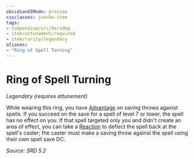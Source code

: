 ```yaml
---
obsidianUIMode: preview
cssclasses: json5e-item
tags:
- compendium/src/5e/xdmg
- item/attunement/required
- item/rarity/legendary
aliases: 
- "Ring of Spell Turning"
---
```

# Ring of Spell Turning
*Legendary (requires attunement)*  


While wearing this ring, you have [Advantage](rules/variant-rules/advantage-xphb.md) on saving throws against spells. If you succeed on the save for a spell of level 7 or lower, the spell has no effect on you. If that spell targeted only you and didn't create an area of effect, you can take a [Reaction](rules/variant-rules/reaction-xphb.md) to deflect the spell back at the spell's caster; the caster must make a saving throw against the spell using their own spell save DC.

*Source: SRD 5.2*